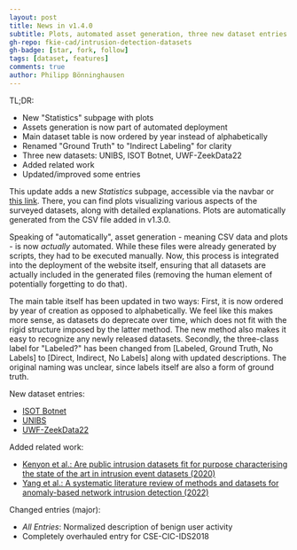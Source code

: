 ```yaml
---
layout: post
title: News in v1.4.0
subtitle: Plots, automated asset generation, three new dataset entries
gh-repo: fkie-cad/intrusion-detection-datasets
gh-badge: [star, fork, follow]
tags: [dataset, features]
comments: true
author: Philipp Bönninghausen
---
```


TL;DR:
- New "Statistics" subpage with plots
- Assets generation is now part of automated deployment
- Main dataset table is now ordered by year instead of alphabetically
- Renamed "Ground Truth" to "Indirect Labeling" for clarity
- Three new datasets: UNIBS, ISOT Botnet, UWF-ZeekData22
- Added related work
- Updated/improved some entries

This update adds a new *Statistics* subpage, accessible via the navbar or [this link](/intrusion-detection-datasets/content/statistics).
There, you can find plots visualizing various aspects of the surveyed datasets, along with detailed explanations.
Plots are automatically generated from the CSV file added in v1.3.0.

Speaking of "automatically", asset generation - meaning CSV data and plots - is now *actually* automated.
While these files were already generated by scripts, they had to be executed manually.
Now, this process is integrated into the deployment of the website itself, ensuring that all datasets are actually included in the generated files (removing the human element of potentially forgetting to do that).

The main table itself has been updated in two ways:
First, it is now ordered by year of creation as opposed to alphabetically.
We feel like this makes more sense, as datasets do deprecate over time, which does not fit with the rigid structure imposed by the latter method.
The new method also makes it easy to recognize any newly released datasets.
Secondly, the three-class label for "Labeled?" has been changed from [Labeled, Ground Truth, No Labels] to [Direct, Indirect, No Labels] along with updated descriptions.
The original naming was unclear, since labels itself are also a form of ground truth.

New dataset entries:
- [ISOT Botnet](/intrusion-detection-datasets/content/datasets/isot_botnet)
- [UNIBS](/intrusion-detection-datasets/content/datasets/unibs)
- [UWF-ZeekData22](/intrusion-detection-datasets/content/datasets/uwf_zeekdata22)

Added related work:
- [Kenyon et al.: Are public intrusion datasets fit for purpose characterising the state of the art in intrusion event datasets (2020)](/intrusion-detection-datasets/content/related_work/#are-public-intrusion-datasets-fit-for-purpose-characterising-the-state-of-the-art-in-intrusion-event-datasets-2020)
- [Yang et al.: A systematic literature review of methods and datasets for anomaly-based network intrusion detection (2022)](/intrusion-detection-datasets/content/related_work/#a-systematic-literature-review-of-methods-and-datasets-for-anomaly-based-network-intrusion-detection-2022)

Changed entries (major):
- *All Entries*: Normalized description of benign user activity
- Completely overhauled entry for CSE-CIC-IDS2018